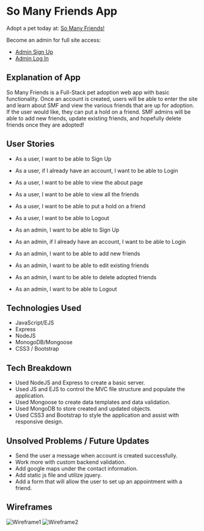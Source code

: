# So Many Friends App
Adopt a pet today at: [So Many Friends!](https://so-many-friends.herokuapp.com/)

Become an admin for full site access:
- [Admin Sign Up](https://so-many-friends.herokuapp.com/admins/new_admin_secret_signup)
- [Admin Log In](https://so-many-friends.herokuapp.com/sessions/new_admin)

## Explanation of App
So Many Friends is a Full-Stack pet adoption web app with basic functionality. Once an account is created, users will be able to enter the site and learn about SMF and view the various friends that are up for adoption. If the user would like, they can put a hold on a friend. SMF admins will be able to add new friends, update existing friends, and hopefully delete friends once they are adopted! 

## User Stories
- As a user, I want to be able to Sign Up
- As a user, if I already have an account, I want to be able to Login
- As a user, I want to be able to view the about page
- As a user, I want to be able to view all the friends
- As a user, I want to be able to put a hold on a friend
- As a user, I want to be able to Logout

- As an admin, I want to be able to Sign Up
- As an admin, if I already have an account, I want to be able to Login
- As an admin, I want to be able to add new friends
- As an admin, I want to be able to edit existing friends
- As an admin, I want to be able to delete adopted friends
- As an admin, I want to be able to Logout

## Technologies Used
- JavaScript/EJS
- Express
- NodeJS
- MonogoDB/Mongoose
- CSS3 / Bootstrap

## Tech Breakdown
- Used NodeJS and Express to create a basic server.
- Used JS and EJS to control the MVC file structure and populate the application.
- Used Mongoose to create data templates and data validation.
- Used MongoDB to store created and updated objects.
- Used CSS3 and Bootstrap to style the application and assist with responsive design.

## Unsolved Problems / Future Updates
- Send the user a message when account is created successfully.  
- Work more with custom backend validation.
- Add google maps under the contact information.
- Add static js file and utilize jquery.
- Add a form that will allow the user to set up an appointment with a friend.

## Wireframes
![Wireframe1](https://i.imgur.com/R5Ej9vH.jpg)
![Wireframe2](https://i.imgur.com/nel5YMI.jpg)
